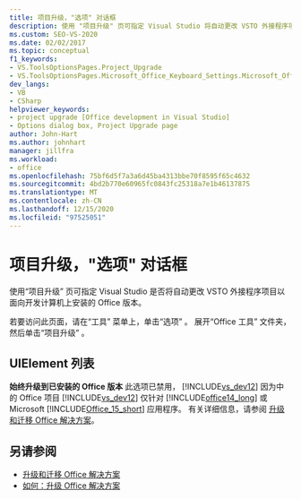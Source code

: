 ```yaml
---
title: 项目升级，"选项" 对话框
description: 使用 "项目升级" 页可指定 Visual Studio 将自动更改 VSTO 外接程序项目以面向开发计算机上的 Office 版本。
ms.custom: SEO-VS-2020
ms.date: 02/02/2017
ms.topic: conceptual
f1_keywords:
- VS.ToolsOptionsPages.Project_Upgrade
- VS.ToolsOptionsPages.Microsoft_Office_Keyboard_Settings.Microsoft_Office_Upgrade
dev_langs:
- VB
- CSharp
helpviewer_keywords:
- project upgrade [Office development in Visual Studio]
- Options dialog box, Project Upgrade page
author: John-Hart
ms.author: johnhart
manager: jillfra
ms.workload:
- office
ms.openlocfilehash: 75bf6d5f7a3a6d45ba4313bbe70f8595f65c4632
ms.sourcegitcommit: 4bd2b770e60965fc0843fc25318a7e1b46137875
ms.translationtype: MT
ms.contentlocale: zh-CN
ms.lasthandoff: 12/15/2020
ms.locfileid: "97525051"
---
```

# <a name="project-upgrade-options-dialog-box"></a>项目升级，"选项" 对话框
  使用“项目升级”  页可指定 Visual Studio 是否将自动更改 VSTO 外接程序项目以面向开发计算机上安装的 Office 版本。

 若要访问此页面，请在“工具”  菜单上，单击“选项” 。 展开“Office 工具”  文件夹，然后单击“项目升级” 。

## <a name="uielement-list"></a>UIElement 列表
 **始终升级到已安装的 Office 版本** 此选项已禁用， [!INCLUDE[vs_dev12](../vsto/includes/vs-dev12-md.md)] 因为中的 Office 项目 [!INCLUDE[vs_dev12](../vsto/includes/vs-dev12-md.md)] 仅针对 [!INCLUDE[office14_long](../vsto/includes/office14-long-md.md)] 或 Microsoft [!INCLUDE[Office_15_short](../vsto/includes/office-15-short-md.md)] 应用程序。 有关详细信息，请参阅 [升级和迁移 Office 解决方案](../vsto/upgrading-and-migrating-office-solutions.md)。

## <a name="see-also"></a>另请参阅
- [升级和迁移 Office 解决方案](../vsto/upgrading-and-migrating-office-solutions.md)
- [如何：升级 Office 解决方案](/previous-versions/4bez6837(v=vs.140))